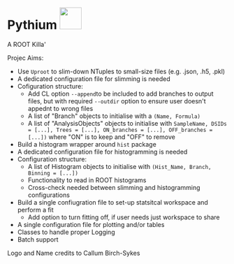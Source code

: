 # Pythium <img src="https://github.com/MoAly98/Pythium/blob/main/pythium_logo.png" width="50">

A ROOT Killa'

Projec Aims:
-  Use ```Uproot``` to slim-down NTuples to small-size files (e.g. .json, .h5, .pkl)
  -   A dedicated configuration file for slimming is needed 
  - Cofiguration structure:
    - Add CL option ```--append```to be included to add branches to output files, but with required ```--outdir``` option to ensure user doesn't appednt to wrong files
    - A list of "Branch" objects to initialise with a ```(Name, Formula)```
    - A list of "AnalysisObjects" objects to initialise with ```SampleName, DSIDs = [...], Trees = [...], ON_branches = [...], OFF_branches = [...])```
      where "ON" is to keep and "OFF" to remove
-  Build a histogram wrapper around ```hist``` package 
  - A dedicated configuration file for histogramming is needed
  - Configuration structure:
    - A list of Histogram objects to initialise with  ```(Hist_Name, Branch, Binning = [...])```
    - Functionality to read in ROOT histograms
    - Cross-check needed between slimming and histogramming configurations
- Build a single confiugration file to set-up statsitcal workspace and perform a fit 
  - Add option to turn fitting off, if user needs just workspace to share 
-  A single configuration file for plotting and/or tables
- Classes to handle proper Logging
- Batch support 

Logo and Name credits to Callum Birch-Sykes 
